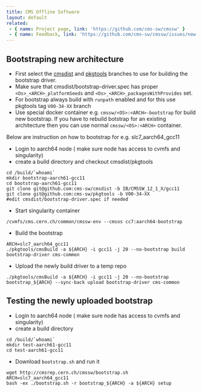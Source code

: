 ```yaml
---
title: CMS Offline Software
layout: default
related:
 - { name: Project page, link: 'https://github.com/cms-sw/cmssw' }
 - { name: Feedback, link: 'https://github.com/cms-sw/cmssw/issues/new' }
---
```


## Bootstraping new architecture
- First select the [cmsdist](https://github.com/cms-sw/cmsdist) and [pkgtools](https://github.com/cms-sw/pkgtools) branches to use for building the bootstrap driver.
- Make sure that cmsdist/bootstrap-driver.spec has proper `<Os>_<ARCH>_platformSeeds` and `<Os>_<ARCH>_packagesWithProvides` set. 
- For bootstrap always build with `runpath` enabled and for this use pkgtools tag `V00-34-XX` branch
- Use special docker container e.g. `cmssw/<OS>:<ARCH>-bootstrap` for build new bootstrap. If you have to rebuild botstrap for an existing architecture then you can use normal `cmssw/<OS>:<ARCH>` container.

Below are instruction on how to bootstrap for e.g. slc7_aarch64_gcc11
- Login to aarch64 node ( make sure node has access to cvmfs and singularity)
- create a build directory and checkout cmsdist/pkgtools
```
cd /build/`whoami`
mkdir bootstrap-aarch61-gcc11
cd bootstrap-aarch61-gcc11
git clone git@github.com:cms-sw/cmsdist -b IB/CMSSW_12_1_X/gcc11
git clone git@github.com:cms-sw/pkgtools -b V00-34-XX
#edit cmsdist/bootstrap-driver.spec if needed
```
- Start singularity container
```
/cvmfs/cms.cern.ch/common/cmssw-env --cmsos cc7:aarch64-bootstrap
```
- Build the bootstrap
```
ARCH=slc7_aarch64_gcc11
./pkgtools/cmsBuild -a ${ARCH} -i gcc11 -j 20 --no-bootstrap build  bootstrap-driver cms-common
```
- Upload the newly build driver to a temp repo
```
./pkgtools/cmsBuild -a ${ARCH} -i gcc11 -j 20 --no-bootstrap bootstrap_${ARCH} --sync-back upload bootstrap-driver cms-common
```

## Testing the newly uploaded bootstrap
- Login to aarch64 node ( make sure node has access to cvmfs and singularity)
- create a build directory
```
cd /build/`whoami`
mkdir test-aarch61-gcc11
cd test-aarch61-gcc11
```
- Download `bootstrap.sh` and run it
```
wget http://cmsrep.cern.ch/cmssw/bootstrap.sh
ARCH=slc7_aarch64_gcc11
bash -ex ./bootstrap.sh -r bootstrap_${ARCH} -a ${ARCH} setup
```

 
